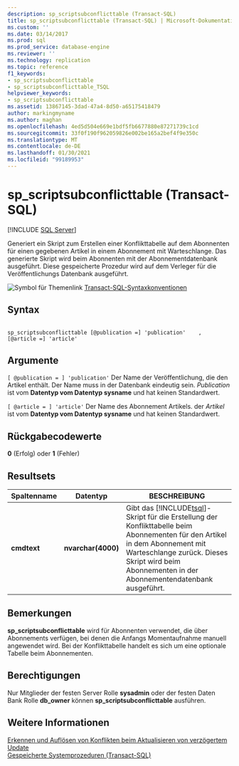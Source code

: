 ```yaml
---
description: sp_scriptsubconflicttable (Transact-SQL)
title: sp_scriptsubconflicttable (Transact-SQL) | Microsoft-Dokumentation
ms.custom: ''
ms.date: 03/14/2017
ms.prod: sql
ms.prod_service: database-engine
ms.reviewer: ''
ms.technology: replication
ms.topic: reference
f1_keywords:
- sp_scriptsubconflicttable
- sp_scriptsubconflicttable_TSQL
helpviewer_keywords:
- sp_scriptsubconflicttable
ms.assetid: 13867145-3dad-47a4-8d50-a65175418479
author: markingmyname
ms.author: maghan
ms.openlocfilehash: 4ed5d504e669e1bdf5fb6677880e87271739c1cd
ms.sourcegitcommit: 33f0f190f962059826e002be165a2bef4f9e350c
ms.translationtype: MT
ms.contentlocale: de-DE
ms.lasthandoff: 01/30/2021
ms.locfileid: "99189953"
---
```

# <a name="sp_scriptsubconflicttable-transact-sql"></a>sp_scriptsubconflicttable (Transact-SQL)
[!INCLUDE [SQL Server](../../includes/applies-to-version/sqlserver.md)]

  Generiert ein Skript zum Erstellen einer Konflikttabelle auf dem Abonnenten für einen gegebenen Artikel in einem Abonnement mit Warteschlange. Das generierte Skript wird beim Abonnenten mit der Abonnementdatenbank ausgeführt. Diese gespeicherte Prozedur wird auf dem Verleger für die Veröffentlichungs Datenbank ausgeführt.  
  
 ![Symbol für Themenlink](../../database-engine/configure-windows/media/topic-link.gif "Symbol für Themenlink") [Transact-SQL-Syntaxkonventionen](../../t-sql/language-elements/transact-sql-syntax-conventions-transact-sql.md)  
  
## <a name="syntax"></a>Syntax  
  
```  
  
sp_scriptsubconflicttable [@publication =] 'publication'    , [@article =] 'article'  
```  
  
## <a name="arguments"></a>Argumente  
`[ @publication = ] 'publication'` Der Name der Veröffentlichung, die den Artikel enthält. Der Name muss in der Datenbank eindeutig sein. *Publication* ist vom **Datentyp vom Datentyp sysname** und hat keinen Standardwert.  
  
`[ @article = ] 'article'` Der Name des Abonnement Artikels. der *Artikel* ist vom **Datentyp vom Datentyp sysname** und hat keinen Standardwert.  
  
## <a name="return-code-values"></a>Rückgabecodewerte  
 **0** (Erfolg) oder **1** (Fehler)  
  
## <a name="result-sets"></a>Resultsets  
  
|Spaltenname|Datentyp|BESCHREIBUNG|  
|-----------------|---------------|-----------------|  
|**cmdtext**|**nvarchar(4000)**|Gibt das [!INCLUDE[tsql](../../includes/tsql-md.md)]-Skript für die Erstellung der Konflikttabelle beim Abonnementen für den Artikel in dem Abonnement mit Warteschlange zurück. Dieses Skript wird beim Abonnementen in der Abonnementendatenbank ausgeführt.|  
  
## <a name="remarks"></a>Bemerkungen  
 **sp_scriptsubconflicttable** wird für Abonnenten verwendet, die über Abonnements verfügen, bei denen die Anfangs Momentaufnahme manuell angewendet wird. Bei der Konflikttabelle handelt es sich um eine optionale Tabelle beim Abonnementen.  
  
## <a name="permissions"></a>Berechtigungen  
 Nur Mitglieder der festen Server Rolle **sysadmin** oder der festen Daten Bank Rolle **db_owner** können **sp_scriptsubconflicttable** ausführen.  
  
## <a name="see-also"></a>Weitere Informationen  
 [Erkennen und Auflösen von Konflikten beim Aktualisieren von verzögertem Update](../../relational-databases/replication/transactional/updatable-subscriptions-queued-updating-conflict-resolution.md)   
 [Gespeicherte Systemprozeduren &#40;Transact-SQL&#41;](../../relational-databases/system-stored-procedures/system-stored-procedures-transact-sql.md)  
  
  
